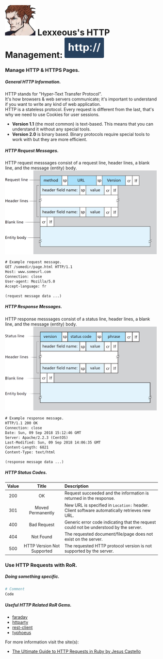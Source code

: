 <!-- HTTP Management -->

# <img src="../../.pics/Lexxeous/lexx_headshot_clear.png" width="100px"/> Lexxeous's HTTP Management: <img src="../../.pics/Protocols/HTTP/http_logo.png" width="130"/>
### Manage HTTP & HTTPS Pages.

##### General HTTP Information.

HTTP stands for "Hyper-Text Transfer Protocol".<br>
It's how browsers & web servers communicate; it's important to understand if you want to write any kind of web application.<br>
HTTP is a stateless protocol. Every request is different from the last, that's why we need to use Cookies for user sessions.<br>

* **Version 1.1** (the most common) is text-based. This means that you can understand it without any special tools.
* **Version 2.0** is binary based. Binary protocols require special tools to work with but they are more efficient.

##### HTTP Request Messages.

HTTP request messsages consist of a request line, header lines, a blank line, and the message (entity) body.<br>
<img src="../../.pics/Protocols/HTTP/request_format.png" width="500px"/>

```
# Example request message.
GET /somedir/page.html HTTP/1.1
Host: www.someurl.com
Connection: close
User-agent: Mozilla/5.0
Accept-language: fr

(request message data ...)
```

##### HTTP Response Messages.

HTTP response messsages consist of a status line, header lines, a blank line, and the message (entity) body.<br>
<img src="../../.pics/Protocols/HTTP/response_format.png" width="500px"/>

```
# Example response message.
HTTP/1.1 200 OK
Connection: close
Date: Sun, 09 Sep 2018 15:12:46 GMT
Server: Apache/2.2.3 (CentOS)
Last-Modified: Sun, 09 Sep 2018 14:06:35 GMT
Content-Length: 6821
Content-Type: text/html

(response message data ...)
```

##### HTTP Status Codes.

| Value      | Title                      | Description                                                                                  |
|:----------:|:--------------------------:|:---------------------------------------------------------------------------------------------|
| 200        | OK                         | Request succeeded and the information is returned in the response.                           |
| 301        | Moved Permanently          | New URL is specified in `Location:` header. Client software automatically retrieves new URL. |
| 400        | Bad Request                | Generic error code indicating that the request could not be understood by the server.        |
| 404        | Not Found                  | The requested document/file/page does not exist on the server.                               |
| 500        | HTTP Version Not Supported | The requested HTTP protocol version is not supported by the server.                          |

### Use HTTP Requests with RoR.

##### Doing something specific.

```sh
# Comment
Code
```

##### Useful HTTP Related RoR Gems.

* [faraday](https://github.com/lostisland/faraday)
* [httparty](https://github.com/jnunemaker/httparty)
* [rest-client](https://github.com/rest-client/rest-client)
* [typhoeus](https://github.com/typhoeus/typhoeus)


For more information visit the site(s):

* [The Ultimate Guide to HTTP Requests in Ruby by Jesus Castello](https://www.rubyguides.com/2018/08/ruby-http-request/?tl_inbound=1&tl_target_all=1&tl_form_type=1&tl_period_type=3)
